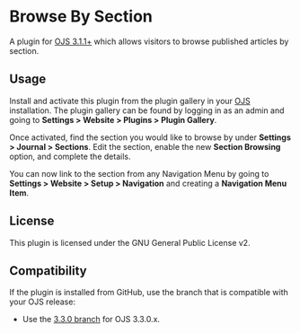 # Browse By Section

A plugin for [OJS 3.1.1+](https://github.com/pkp/ojs) which allows visitors to browse published articles by section.

## Usage

Install and activate this plugin from the plugin gallery in your [OJS](https://github.com/pkp/ojs) installation. The plugin gallery can be found by logging in as an admin and going to **Settings > Website > Plugins > Plugin Gallery**.

Once activated, find the section you would like to browse by under **Settings > Journal > Sections**. Edit the section, enable the new **Section Browsing** option, and complete the details.

You can now link to the section from any Navigation Menu by going to **Settings > Website > Setup > Navigation** and creating a **Navigation Menu Item**.

## License

This plugin is licensed under the GNU General Public License v2.

## Compatibility

If the plugin is installed from GitHub, use the branch that is compatible with your OJS release:

- Use the [3.3.0 branch](https://github.com/pkp/browseBySection/tree/stable-3_3_0) for OJS 3.3.0.x.
